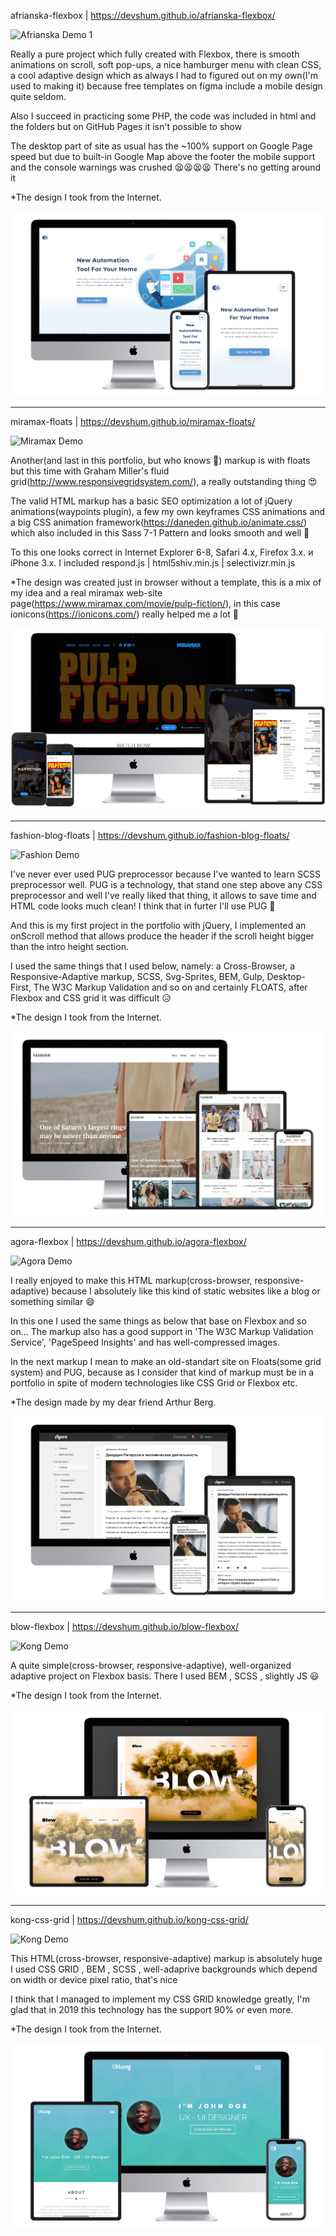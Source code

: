 afrianska-flexbox | https://devshum.github.io/afrianska-flexbox/

![Afrianska Demo 1](demo/afrianska-demo-1.gif)

Really a pure project which fully created with Flexbox, there is smooth animations on scroll, soft pop-ups, a nice hamburger menu with clean CSS, a cool adaptive design which as always I had to figured out on my own(I'm used to making it) because free templates on figma include a mobile design quite seldom.

Also I succeed in practicing some PHP, the code was included in html and the folders but on GitHub Pages it isn't possible to show

The desktop part of site as usual has the ~100% support on Google Page speed but due to built-in Google Map above the footer the mobile support and the console warnings was crushed 😫😫😫😫 There's no getting around it 



*The design I took from the Internet.


![Afrianska Preview](preview/afrianska.jpg)

---------------------

miramax-floats | https://devshum.github.io/miramax-floats/

![Miramax Demo](demo/miramax-demo.gif)

Another(and last in this portfolio, but who knows 🤣) markup is with floats but this time with Graham Miller's fluid grid(http://www.responsivegridsystem.com/), a really outstanding thing 😍

The valid HTML markup has a basic SEO optimization a lot of jQuery animations(waypoints plugin), a few my own keyframes CSS animations and a big CSS animation framework(https://daneden.github.io/animate.css/) which also included in this Sass 7-1 Pattern and looks smooth and well 🙂

To this one looks correct in Internet Explorer 6-8, Safari 4.x, Firefox 3.x. и iPhone 3.x. I included respond.js | html5shiv.min.js | selectivizr.min.js

*The design was created just in browser without a template,
this is a mix of my idea and a real miramax web-site page(https://www.miramax.com/movie/pulp-fiction/),
in this case ionicons(https://ionicons.com/) really helped me a lot 🎅


![Pulp Fiction Preview](preview/pulp-fiction.jpg)

---------------------

fashion-blog-floats | https://devshum.github.io/fashion-blog-floats/

![Fashion Demo](demo/fashion-demo.gif)

I've never ever used PUG preprocessor because I've wanted to learn SCSS preprocessor well. PUG is a technology, that stand one step above any CSS preprocessor and well I've really liked that thing, it allows to save time and HTML code looks much clean! I think that in furter I'll use PUG 🤠

And this is my first project in the portfolio with jQuery, I implemented an onScroll method that allows produce the header if the scroll height bigger than the intro height section.

I used the same things that I used below, namely: a Cross-Browser, a Responsive-Adaptive markup, SCSS, Svg-Sprites, BEM, Gulp, Desktop-First, The W3C Markup Validation and so on and certainly FLOATS, after Flexbox and CSS grid it was difficult 😥

*The design I took from the Internet. 

![Fashion Blog Preview](preview/fashion-blog-floats.jpg)

---------------------

agora-flexbox | https://devshum.github.io/agora-flexbox/

![Agora Demo](demo/agora-demo.gif)

I really enjoyed to make this HTML markup(cross-browser, responsive-adaptive) because I absolutely like this kind of static websites like a blog or something similar 😄

In this one I used the same things as below that base on Flexbox and so on...
The markup also has a good support in 'The W3C Markup Validation Service', 'PageSpeed Insights' and has well-compressed images.

In the next markup I mean to make an old-standart site on Floats(some grid system) and PUG, because as I consider that kind of markup must be in a portfolio in spite of modern technologies like CSS Grid or Flexbox etc.

*The design made by my dear friend Arthur Berg. 

![Agora Preview](preview/agora-flexbox.jpg)

---------------------

blow-flexbox | https://devshum.github.io/blow-flexbox/

![Kong Demo](demo/blow-demo.gif)

A quite simple(cross-browser, responsive-adaptive), well-organized adaptive project on Flexbox basis. There I used BEM , SCSS , slightly JS 😃

*The design I took from the Internet. 

![Blow Preview](preview/blow-flexbox.jpg)

---------------------

kong-css-grid | https://devshum.github.io/kong-css-grid/

![Kong Demo](demo/kong-demo.gif)

This HTML(cross-browser, responsive-adaptive) markup is absolutely huge  I used CSS GRID , BEM , SCSS , well-adaprive backgrounds which depend on width or device pixel ratio, that's nice

I think that I managed to implement my CSS GRID knowledge greatly, I'm glad that in 2019 this technology has the support 90% or even more.

*The design I took from the Internet.

![Kong Preview](preview/kong-css-grid.jpg)




